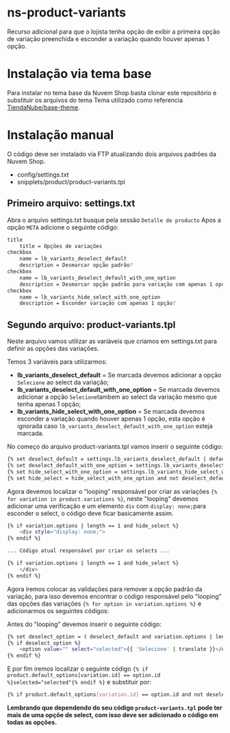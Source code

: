 # ns-product-variants
Recurso adicional para que o lojista tenha opção de exibir a primeira opção de variação preenchida e esconder a variação quando houver apenas 1 opção.

# Instalação via tema base

Para instalar no tema base da Nuvem Shop basta clonar este repositório e substituir os arquivos do tema
Tema utilizado como referencia [TiendaNube/base-theme](https://github.com/TiendaNube/base-theme).




# Instalação manual

O código deve ser instalado via FTP atualizando dois arquivos padrões da Nuvem Shop.

- config/settings.txt
- snipplets/product/product-variants.tpl


## Primeiro arquivo: settings.txt

Abra o arquivo settings.txt busque pela sessão `Detalle de producto`
Apos a opção `META` adicione o seguinte código:

```sh
title
    title = Opções de variações
checkbox
    name = lb_variants_deselect_default
    description = Desmarcar opção padrão?
checkbox
    name = lb_variants_deselect_default_with_one_option
    description = Desmarcar opção padrão para variação com apenas 1 opção?
checkbox
    name = lb_variants_hide_select_with_one_option
    description = Esconder variação com apenas 1 opção?
```

## Segundo arquivo: product-variants.tpl

Neste arquivo vamos utilizar as variáveis que criamos em settings.txt  para definir as opções das variações.

Temos 3 variáveis para utilizarmos:

- **lb_variants_deselect_default** = Se marcada devemos adicionar a opção `Selecione` ao select da variação;
- **lb_variants_deselect_default_with_one_option** = Se marcada devemos adicionar a opção `Selecione`tambem ao select da variação mesmo que tenha apenas 1 opção;
- **lb_variants_hide_select_with_one_option** = Se marcada devemos esconder a variação quando houver apenas 1 opção, esta opção é ignorada caso `lb_variants_deselect_default_with_one_option` esteja marcada.

No começo do arquivo product-variants.tpl vamos inserir o seguinte código:

```sh
{% set deselect_default = settings.lb_variants_deselect_default | default(false) %}
{% set deselect_default_with_one_option = settings.lb_variants_deselect_default_with_one_option | default(false) %}
{% set hide_select_with_one_option = settings.lb_variants_hide_select_with_one_option | default(false) %}
{% set hide_select = hide_select_with_one_option and not deselect_default_with_one_option %}
```

Agora devemos localizar o “looping” responsável por criar as variações `{% for variation in product.variations %}`, neste "looping" devemos adicionar uma verificação e um elemento `div` com `display: none;`para esconder o select, o código deve ficar basicamente assim.

```sh
{% if variation.options | length == 1 and hide_select %}
    <div style="display: none;">
{% endif %}

... Código atual responsável por criar os selects ...

{% if variation.options | length == 1 and hide_select %}
    </div>
{% endif %}
```

Agora iremos colocar as validações para remover a opção padrão da variação, para isso devemos encontrar o código responsável pelo "looping" das opções das variações `{% for option in variation.options %}` e adicionarmos os seguintes códigos:


Antes do "looping" devemos inserir o seguinte código:

```sh
{% set deselect_option = ( deselect_default and variation.options | length > 1 ) or ( deselect_default and deselect_default_with_one_option ) %}
{% if deselect_option %}
    <option value="" select="selected">{{ 'Selecione' | translate }}</option>
{% endif %}
```

E por fim iremos localizar o seguinte código `{% if product.default_options[variation.id] == option.id %}selected="selected"{% endif %}` e substituir por:

```sh
{% if product.default_options[variation.id] == option.id and not deselect_option %}selected="selected"{% endif %}
```

**Lembrando que dependendo do seu código `product-variants.tpl` pode ter mais de uma opçõe de select, com isso deve ser adicionado o código em todas as opções.**



